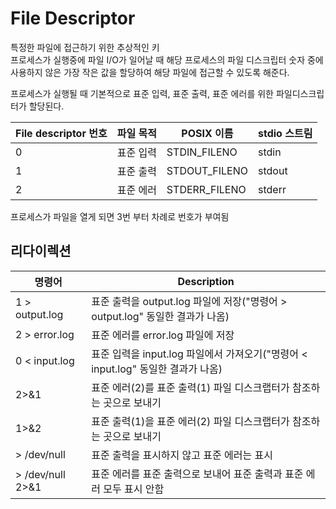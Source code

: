 # File Descriptor

특정한 파일에 접근하기 위한 추상적인 키  
프로세스가 실행중에 파일 I/O가 일어날 때 해당 프로세스의 파일 디스크립터 숫자 중에 사용하지 않은 가장 작은 값을 할당하여 해당 파일에 접근할 수 있도록 해준다. 

프로세스가 실행될 때 기본적으로 표준 입력, 표준 출력, 표준 에러를 위한 파일디스크립터가 할당된다. 

| File descriptor 번호 | 파일 목적 | POSIX 이름    | stdio 스트림 |
| -------------------- | --------- | ------------- | ------------ |
| 0                    | 표준 입력 | STDIN_FILENO  | stdin        |
| 1                    | 표준 출력 | STDOUT_FILENO | stdout       |
| 2                    | 표준 에러 | STDERR_FILENO | stderr       |

프로세스가 파일을 열게 되면 3번 부터 차례로 번호가 부여됨



## 리다이렉션

| 명령어           | Description                                                  |
| ---------------- | ------------------------------------------------------------ |
| 1 > output.log   | 표준 출력을 output.log 파일에 저장("명령어 > output.log" 동일한 결과가 나옴) |
| 2 > error.log    | 표준 에러를 error.log 파일에 저장                            |
| 0 < input.log    | 표준 입력을 input.log 파일에서 가져오기("명령어 < input.log" 동일한 결과가 나옴) |
| 2>&1             | 표준 에러(2)를 표준 출력(1) 파일 디스크랩터가 참조하는 곳으로 보내기 |
| 1>&2             | 표준 출력(1)을 표준 에러(2) 파일 디스크랩터가 참조하는 곳으로 보내기 |
| > /dev/null      | 표준 출력을 표시하지 않고 표준 에러는 표시                   |
| > /dev/null 2>&1 | 표준 에러를 표준 출력으로 보내어 표준 출력과 표준 에러 모두 표시 안함 |


